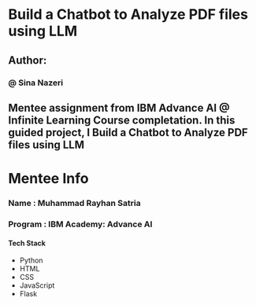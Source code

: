 # Build a Chatbot to Analyze PDF files using LLM

## Author:
### @ Sina Nazeri 

## Mentee assignment from IBM Advance AI @ Infinite Learning Course completation. In this guided project, I Build a Chatbot to Analyze PDF files using LLM




# Mentee Info

### Name : Muhammad Rayhan Satria

### Program : IBM Academy: Advance AI

#### Tech Stack

- Python
- HTML
- CSS
- JavaScript
- Flask
